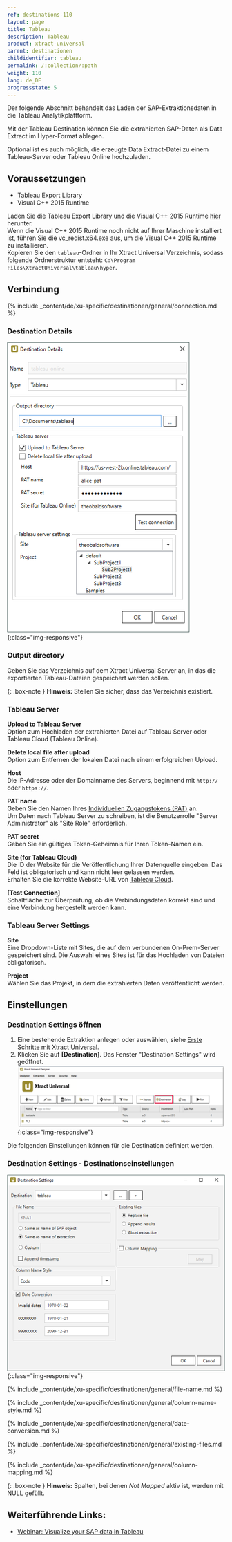 ```yaml
---
ref: destinations-110
layout: page
title: Tableau
description: Tableau
product: xtract-universal
parent: destinationen
childidentifier: tableau
permalink: /:collection/:path
weight: 110
lang: de_DE
progressstate: 5
---
```

Der folgende Abschnitt behandelt das Laden der SAP-Extraktionsdaten in die Tableau Analytikplattform. 

Mit der Tableau Destination können Sie die extrahierten SAP-Daten als Data Extract im Hyper-Format ablegen.

Optional ist es auch möglich, die erzeugte Data Extract-Datei zu einem Tableau-Server oder Tableau Online hochzuladen.

## Voraussetzungen

- Tableau Export Library
- Visual C++ 2015 Runtime

Laden Sie die Tableau Export Library und die Visual C++ 2015 Runtime [hier](https://s3.eu-central-1.amazonaws.com/cdn-files.theobald-software.com/download/XtractUniversal/tableau.zip) herunter.<br>
Wenn die Visual C++ 2015 Runtime noch nicht auf Ihrer Maschine installiert ist, führen Sie die vc_redist.x64.exe aus, um die Visual C++ 2015 Runtime zu installieren.<br>
Kopieren Sie den `tableau`-Ordner in Ihr Xtract Universal Verzeichnis, sodass folgende Ordnerstruktur entsteht: `C:\Program Files\XtractUniversal\tableau\hyper`.

## Verbindung

{% include _content/de/xu-specific/destinationen/general/connection.md %}	

### Destination Details

![tableauDestinationDetails-hyper](/img/content/tableauDestinationDetails-hyper.png){:class="img-responsive"}

### Output directory
Geben Sie das Verzeichnis auf dem Xtract Universal Server an, in das die exportierten Tableau-Dateien gespeichert werden sollen.

{: .box-note }
**Hinweis:** Stellen Sie sicher, dass das Verzeichnis existiert.

### Tableau Server
**Upload to Tableau Server** <br>
Option zum Hochladen der extrahierten Datei auf Tableau Server oder Tableau Cloud (Tableau Online).<br>

**Delete local file after upload**<br>
Option zum Entfernen der lokalen Datei nach einem erfolgreichen Upload.

**Host** <br>
Die IP-Adresse oder der Domainname des Servers, beginnend mit `http://` oder `https://`.

**PAT name**<br>
Geben Sie den Namen Ihres [Individuellen Zugangstokens (PAT)](https://help.tableau.com/current/api/rest_api/en-us/REST/rest_api_concepts_auth.htm#make-a-sign-in-request-with-a-personal-access-token) an.<br>
Um Daten nach Tableau Server zu schreiben, ist die Benutzerrolle "Server Administrator" als "Site Role" erforderlich.<br>

**PAT secret**<br>
Geben Sie ein gültiges Token-Geheimnis für Ihren Token-Namen ein.

**Site (for Tableau Cloud)** <br>
Die ID der Website für die Veröffentlichung Ihrer Datenquelle eingeben. 
Das Feld ist obligatorisch und kann nicht leer gelassen werden.<br>
Erhalten Sie die korrekte Website-URL von [Tableau Cloud](https://online.tableau.com/#/site/Site/workbooks).

**[Test Connection]**<br>
Schaltfläche zur Überprüfung, ob die Verbindungsdaten korrekt sind und eine Verbindung hergestellt werden kann.

### Tableau Server Settings
**Site**<br>
Eine Dropdown-Liste mit Sites, die auf dem verbundenen On-Prem-Server gespeichert sind. Die Auswahl eines Sites ist für das Hochladen von Dateien obligatorisch. 

**Project**<br>
Wählen Sie das Projekt, in dem die extrahierten Daten veröffentlicht werden. 


## Einstellungen

### Destination Settings öffnen

1. Eine bestehende Extraktion anlegen oder auswählen, siehe [Erste Schritte mit Xtract Universal](../erste-schritte/eine-neue-extraktion-anlegen).
2. Klicken Sie auf **[Destination]**. Das Fenster "Destination Settings" wird geöffnet.
![Destination-settings](/img/content/xu/xu_designer_destination.png){:class="img-responsive"}

Die folgenden Einstellungen können für die Destination definiert werden. 
  
### Destination Settings - Destinationseinstellungen
![Tableau-Extraction-Specific-Settings](/img/content/Tableau-Extraction-Specific-Settings.png){:class="img-responsive"}                    
  
{% include _content/de/xu-specific/destinationen/general/file-name.md %}

{% include _content/de/xu-specific/destinationen/general/column-name-style.md %}

{% include _content/de/xu-specific/destinationen/general/date-conversion.md %}

{% include _content/de/xu-specific/destinationen/general/existing-files.md %}

{% include _content/de/xu-specific/destinationen/general/column-mapping.md %}

{: .box-note }
**Hinweis:** Spalten, bei denen *Not Mapped* aktiv ist, werden mit NULL gefüllt.

## Weiterführende Links:
- [Webinar: Visualize your SAP data in Tableau](https://www.youtube.com/watch?v=X6T3NfVDhJE)
